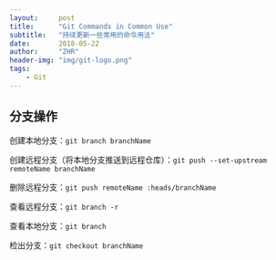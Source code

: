 ```yaml
---
layout:     post
title:      "Git Commands in Common Use"
subtitle:   "持续更新一些常用的命令用法"
date:       2018-05-22
author:     "ZHR"
header-img: "img/git-logo.png"
tags:
    - Git 
---
```


## 分支操作

创建本地分支：`git branch branchName`

创建远程分支（将本地分支推送到远程仓库）：`git push --set-upstream remoteName branchName`

删除远程分支：`git push remoteName :heads/branchName`

查看远程分支：`git branch -r`

查看本地分支：`git branch`

检出分支：`git checkout branchName`

